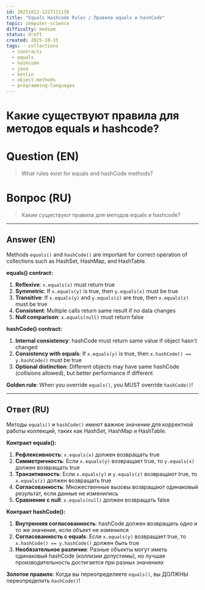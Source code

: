 ```yaml
---
id: 20251012-1227111130
title: "Equals Hashcode Rules / Правила equals и hashCode"
topic: computer-science
difficulty: medium
status: draft
created: 2025-10-15
tags: - collections
  - contracts
  - equals
  - hashcode
  - java
  - kotlin
  - object-methods
  - programming-languages
---
```

# Какие существуют правила для методов equals и hashcode?

# Question (EN)
> What rules exist for equals and hashCode methods?

# Вопрос (RU)
> Какие существуют правила для методов equals и hashcode?

---

## Answer (EN)

Methods `equals()` and `hashCode()` are important for correct operation of collections such as HashSet, HashMap, and HashTable.

**equals() contract:**
1. **Reflexive**: `x.equals(x)` must return true
2. **Symmetric**: If `x.equals(y)` is true, then `y.equals(x)` must be true
3. **Transitive**: If `x.equals(y)` and `y.equals(z)` are true, then `x.equals(z)` must be true
4. **Consistent**: Multiple calls return same result if no data changes
5. **Null comparison**: `x.equals(null)` must return false

**hashCode() contract:**
1. **Internal consistency**: hashCode must return same value if object hasn't changed
2. **Consistency with equals**: If `x.equals(y)` is true, then `x.hashCode() == y.hashCode()` must be true
3. **Optional distinction**: Different objects may have same hashCode (collisions allowed), but better performance if different

**Golden rule**: When you override `equals()`, you MUST override `hashCode()`!

---

## Ответ (RU)

Методы `equals()` и `hashCode()` имеют важное значение для корректной работы коллекций, таких как HashSet, HashMap и HashTable.

**Контракт equals():**
1. **Рефлексивность**: `x.equals(x)` должен возвращать true
2. **Симметричность**: Если `x.equals(y)` возвращает true, то `y.equals(x)` должен возвращать true
3. **Транзитивность**: Если `x.equals(y)` и `y.equals(z)` возвращают true, то `x.equals(z)` должен возвращать true
4. **Согласованность**: Множественные вызовы возвращают одинаковый результат, если данные не изменились
5. **Сравнение с null**: `x.equals(null)` должен возвращать false

**Контракт hashCode():**
1. **Внутренняя согласованность**: hashCode должен возвращать одно и то же значение, если объект не изменился
2. **Согласованность с equals**: Если `x.equals(y)` возвращает true, то `x.hashCode() == y.hashCode()` должен быть true
3. **Необязательное различие**: Разные объекты могут иметь одинаковый hashCode (коллизии допустимы), но лучшая производительность достигается при разных значениях

**Золотое правило**: Когда вы переопределяете `equals()`, вы ДОЛЖНЫ переопределить `hashCode()`!

